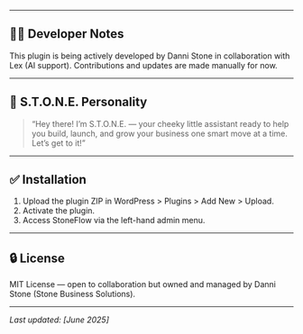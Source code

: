 
---

## 👩‍💻 Developer Notes

This plugin is being actively developed by Danni Stone in collaboration with Lex (AI support). Contributions and updates are made manually for now.

---

## 🧠 S.T.O.N.E. Personality

> “Hey there! I’m S.T.O.N.E. — your cheeky little assistant ready to help you build, launch, and grow your business one smart move at a time. Let’s get to it!”

---

## ✅ Installation

1. Upload the plugin ZIP in WordPress > Plugins > Add New > Upload.
2. Activate the plugin.
3. Access StoneFlow via the left-hand admin menu.

---

## 🔒 License

MIT License — open to collaboration but owned and managed by Danni Stone (Stone Business Solutions).

---

*Last updated: [June 2025]*
